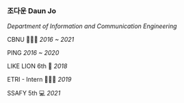 
### 조다운 Daun Jo

*Department of Information and Communication Engineering*

CBNU 👩🏻‍🎓 *2016 ~ 2021*

PING *2016 ~ 2020*

LIKE LION 6th 🦁 *2018*

ETRI - Intern 👩🏻‍💻 *2019*

SSAFY 5th 💻 *2021*
